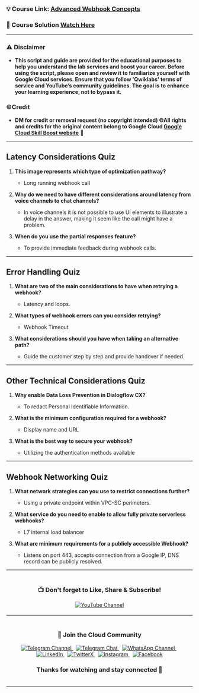 
### 💡 Course Link: [Advanced Webhook Concepts](https://www.cloudskillsboost.google/paths/371/course_templates/1098?utm_source=qwiklabs&utm_medium=lp&utm_campaign=arcade24)

### 🚀 Course Solution [Watch Here](https://youtu.be/Ms9MrSp4t_0)

---

### ⚠️ Disclaimer
- **This script and guide are provided for  the educational purposes to help you understand the lab services and boost your career. Before using the script, please open and review it to familiarize yourself with Google Cloud services. Ensure that you follow 'Qwiklabs' terms of service and YouTube’s community guidelines. The goal is to enhance your learning experience, not to bypass it.**

### ©Credit
- **DM for credit or removal request (no copyright intended) ©All rights and credits for the original content belong to Google Cloud [Google Cloud Skill Boost website](https://www.cloudskillsboost.google/)** 🙏

---

## **Latency Considerations Quiz**

1. **This image represents which type of optimization pathway?**  
   - Long running webhook call

2. **Why do we need to have different considerations around latency from voice channels to chat channels?**  
   - In voice channels it is not possible to use UI elements to illustrate a delay in the answer, making it seem like the call might have a problem.

3. **When do you use the partial responses feature?**  
   - To provide immediate feedback during webhook calls.

---

## **Error Handling Quiz**

1. **What are two of the main considerations to have when retrying a webhook?**  
   - Latency and loops.

2. **What types of webhook errors can you consider retrying?**  
   - Webhook Timeout

3. **What considerations should you have when taking an alternative path?**  
   - Guide the customer step by step and provide handover if needed.

---

## **Other Technical Considerations Quiz**

1. **Why enable Data Loss Prevention in Dialogflow CX?**  
   - To redact Personal Identifiable Information.

2. **What is the minimum configuration required for a webhook?**  
   - Display name and URL

3. **What is the best way to secure your webhook?**  
   - Utilizing the authentication methods available

---

## **Webhook Networking Quiz**

1. **What network strategies can you use to restrict connections further?**  
   - Using a private endpoint within VPC-SC perimeters.

2. **What service do you need to enable to allow fully private serverless webhooks?**  
   - L7 internal load balancer

3. **What are minimum requirements for a publicly accessible Webhook?**  
   - Listens on port 443, accepts connection from a Google IP, DNS record can be publicly resolved.

---


<div align="center" style="padding: 5px;">
  <h3>📺 Don't forget to Like, Share & Subscribe!</h3>

  <a href="https://www.youtube.com/@techcps">
    <img src="https://img.shields.io/badge/YouTube-TechCPS-FF0000?style=for-the-badge&logo=youtube&logoColor=white" alt="YouTube Channel">
  </a>
</div>

---

<div align="center" style="padding: 5px;">
  <h3>📱 Join the Cloud Community</h3>

  <a href="https://t.me/Techcps">
    <img src="https://img.shields.io/badge/Telegram_Channel-0088cc?style=for-the-badge&logo=telegram&logoColor=white" alt="Telegram Channel">
  </a>
  &nbsp;
  <a href="https://t.me/Techcpschat">
    <img src="https://img.shields.io/badge/Telegram_Chat-0088cc?style=for-the-badge&logo=telegram&logoColor=white" alt="Telegram Chat">
  </a>
  &nbsp;
  <a href="https://whatsapp.com/channel/0029Va9nne147XeIFkXYv71A">
    <img src="https://img.shields.io/badge/WhatsApp_Channel-25D366?style=for-the-badge&logo=whatsapp&logoColor=white" alt="WhatsApp Channel">
  </a>
  &nbsp;
  <a href="https://www.linkedin.com/company/techcps/">
    <img src="https://img.shields.io/badge/LinkedIn-TechCPS-0077B5?style=for-the-badge&logo=linkedin&logoColor=white" alt="LinkedIn">
  </a>
  &nbsp;
  <a href="https://twitter.com/Techcps_/">
    <img src="https://img.shields.io/badge/TwitterX-TechCPS-000000?style=for-the-badge&logo=x&logoColor=white" alt="TwitterX">
  </a>
  &nbsp;
  <a href="https://instagram.com/techcps/">
    <img src="https://img.shields.io/badge/Instagram-TechCPS-E4405F?style=for-the-badge&logo=instagram&logoColor=white" alt="Instagram">
  </a>
  &nbsp;
  <a href="https://facebook.com/techcps/">
    <img src="https://img.shields.io/badge/Facebook-TechCPS-1877F2?style=for-the-badge&logo=facebook&logoColor=white" alt="Facebook">
  </a>

  <h3>Thanks for watching and stay connected 🙂</h3>
</div>

---
